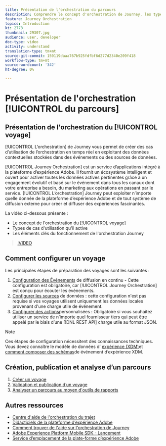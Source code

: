 ```yaml
---
title: Présentation de l'orchestration du parcours
description: Comprendre le concept d'orchestration de Journey, les types de cas d'utilisation qu'elle active et les éléments clés du fonctionnement de l'orchestration de Journey.
feature: Journey Orchestration
topics: Introduction
kt: 2773
thumbnail: 29307.jpg
audience: user, developer
doc-type: video
activity: understand
translation-type: tm+mt
source-git-commit: 150119daaa767b925fdfbf6d277d2340e209f418
workflow-type: tm+mt
source-wordcount: '342'
ht-degree: 0%

---
```



# Présentation de l&#39;orchestration [!UICONTROL du parcours]

## Présentation de l&#39;orchestration du [!UICONTROL voyage]

[!UICONTROL L’orchestration] de Journey vous permet de créer des cas d’utilisation de l’orchestration en temps réel en exploitant des données contextuelles stockées dans des événements ou des sources de données.

[!UICONTROL Journey Orchestration] est un service d’applications intégré à la plateforme d’expérience Adobe. Il fournit un écosystème intelligent et ouvert pour activer toutes les données actives pertinentes grâce à un engagement évolutif et basé sur le événement dans tous les canaux dont votre entreprise a besoin, du marketing aux opérations en passant par le service. [!UICONTROL L’orchestration] Journey peut exploiter n’importe quelle donnée de la plateforme d’expérience Adobe et de tout système de diffusion externe pour créer et diffuser des expériences fascinantes.

La vidéo ci-dessous présente :

* Le concept de l&#39;orchestration du [!UICONTROL voyage]
* Types de cas d&#39;utilisation qu&#39;il active
* Les éléments clés du fonctionnement de l&#39;orchestration  Journey

>[!VIDEO](https://video.tv.adobe.com/v/29307?quality=12)

## Comment configurer un voyage

Les principales étapes de préparation des voyages sont les suivantes :

1. [Configuration des Événements](/help/configuring-journey-orchestration/configure-streaming-events.md) de diffusion en continu - Cette configuration est obligatoire, car [!UICONTROL Journey Orchestration] est conçu pour écouter les événements.
2. [Configurer les sources](/help/configuring-journey-orchestration/configure-data-sources.md) de données : cette configuration n&#39;est pas requise si vos voyages utilisent uniquement les données locales provenant d&#39;une charge utile de événement.
3. [Configurer des actions](/help/configuring-journey-orchestration/configure-actions.md)personnalisées : Obligatoire si vous souhaitez utiliser un service de n’importe quel fournisseur tiers qui peut être appelé par le biais d’une [!DNL REST API] charge utile au format JSON.

>[!NOTE]
>Ces étapes de configuration nécessitent des connaissances techniques. Vous devez connaître le modèle de données d’ [expérience (XDM)](https://docs.adobe.com/content/help/en/platform-learn/tutorials/schemas/understanding-the-xdm-system-and-experience-data-model.html)et [comment composer des schémas](https://docs.adobe.com/content/help/en/platform-learn/tutorials/schemas/create-your-first-schema-with-out-of-the-box-components.html)de événement d’expérience XDM.

## Création, publication et analyse d’un parcours

1. [Créer un voyage](/help/create-a-journey.md)
2. [Validation et publication d’un voyage](/help/validate-and-publish-a-journey.md)
3. [Analyser un parcours au moyen d&#39;outils de rapports](/help/analyze-a-journey-via-reporting-tools.md)

## Autres ressources

* [Centre d&#39;aide de l&#39;orchestration du trajet](https://docs.adobe.com/content/help/en/journeys/using/journey-orchestration-home.html)
* [Didacticiels de la plateforme d’expérience Adobe](https://docs.adobe.com/content/help/en/platform-learn/tutorials/overview.html)
* [Comment trouver de l&#39;aide sur l&#39;orchestration de Journey](/help/understanding-journey-orchestration.md)
* [Adobe Experience Platform Mobile SDK - Lancement](https://docs.adobe.com/content/help/en/core-services-learn/tutorials/launch-mobile/understanding-the-mobile-sdks.html)
* [Service d’emplacement de la plate-forme d’expérience Adobe](https://docs.adobe.com/content/help/en/places/using/home.html)
